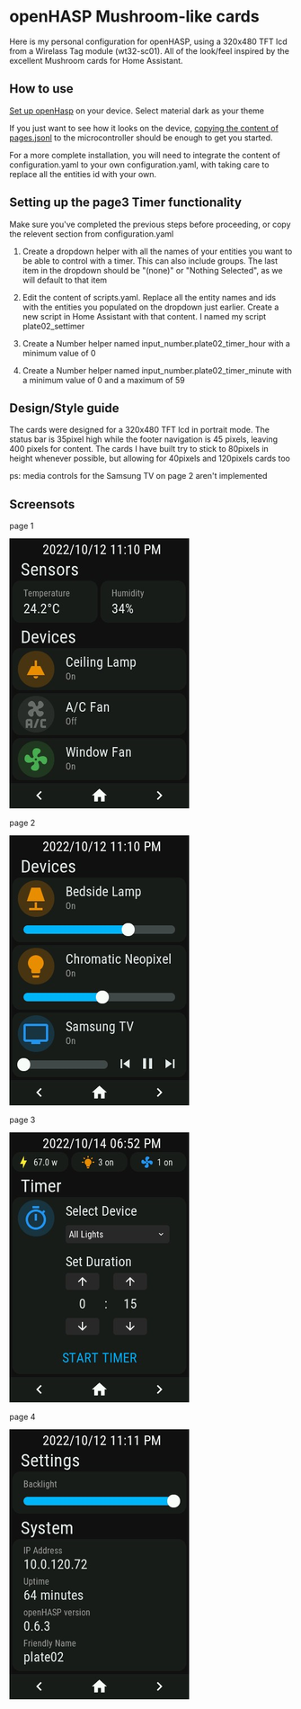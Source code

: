 # openHASP Mushroom-like cards

Here is my personal configuration for openHASP, using a 320x480 TFT lcd from a Wirelass Tag module (wt32-sc01).
All of the look/feel inspired by the excellent Mushroom cards for Home Assistant.

## How to use

[Set up openHasp](https://www.openhasp.com/0.6.3/getting-started/) on your device. Select material dark as your theme

If you just want to see how it looks on the device, [copying the content of pages.jsonl](https://www.openhasp.com/0.6.3/faq/#is-there-a-file-browser-built-in) to the microcontroller should be enough to get you started.

For a more complete installation, you will need to integrate the content of configuration.yaml to your own configuration.yaml, with taking care to replace all the entities id with your own.

## Setting up the page3 Timer functionality

Make sure you've completed the previous steps before proceeding, or copy the relevent section from configuration.yaml

 1. Create a dropdown helper with all the names of your entities you want to be able to control with a timer. This can also include groups. The last item in the dropdown should be "(none)" or "Nothing Selected", as we will default to that item

 2. Edit the content of scripts.yaml. Replace all the entity names and ids with the entities you populated on the dropdown just earlier. Create a new script in Home Assistant with that content. I named my script plate02_settimer

 3. Create a Number helper named input_number.plate02_timer_hour with a minimum value of 0

 4. Create a Number helper named input_number.plate02_timer_minute with a minimum value of 0 and a maximum of 59

## Design/Style guide

The cards were designed for a 320x480 TFT lcd in portrait mode. The status bar is 35pixel high while the footer navigation is 45 pixels, leaving 400 pixels for content. The cards I have built try to stick to 80pixels in height whenever possible, but allowing for 40pixels and 120pixels cards too




ps: media controls for the Samsung TV on page 2 aren't implemented

## Screensots

page 1

![alt text](assets/page1.jpg)

page 2

![alt text](assets/page2.jpg)

page 3

![alt text](assets/page3.jpg)

page 4

![alt text](assets/page4.jpg)
